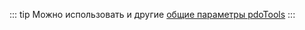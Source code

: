 ::: tip
Можно использовать и другие [общие параметры pdoTools](/components/pdotools/general-properties)
:::
